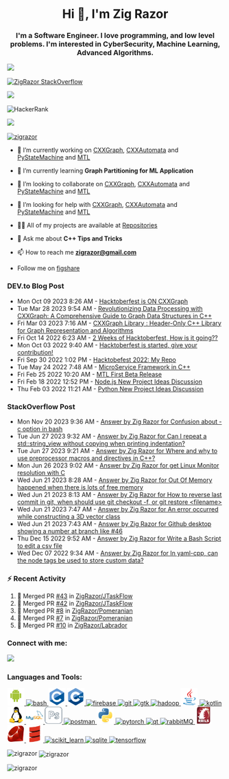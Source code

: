 <h1 align="center">Hi 👋, I'm Zig Razor</h1>
<h3 align="center">I'm a Software Engineer. I love programming, and low level problems. I'm interested in CyberSecurity, Machine Learning, Advanced Algorithms.</h3>

![](https://komarev.com/ghpvc/?username=zigrazor&label=PROFILE+VIEWS)

[![ZigRazor StackOverflow](https://stackoverflow-badge.vercel.app/?userID=12491175)](https://stackoverflow.com/users/12491175/zig-razor)

![](https://www.codewars.com/users/ZigRazor/badges/large)

<img alt="HackerRank" src="https://img.shields.io/badge/-Hackerrank-2EC866?style=for-the-badge&logo=HackerRank&logoColor=white"/>

![](https://gitwar.herokuapp.com/badge?username=ZigRazor&color=green)

<p align="left"> <a href="https://github.com/ryo-ma/github-profile-trophy"><img src="https://github-profile-trophy.vercel.app/?username=zigrazor" alt="zigrazor" /></a> </p>

- 🔭 I’m currently working on [CXXGraph](https://github.com/ZigRazor/CXXGraph), [CXXAutomata](https://github.com/ZigRazor/CXXAutomata) and [PyStateMachine](https://github.com/ZigRazor/PyStateMachine) and [MTL](https://github.com/ZigRazor/MTL)

- 🌱 I’m currently learning **Graph Partitioning for ML Application**

- 👯 I’m looking to collaborate on [CXXGraph](https://github.com/ZigRazor/CXXGraph), [CXXAutomata](https://github.com/ZigRazor/CXXAutomata) and [PyStateMachine](https://github.com/ZigRazor/PyStateMachine) and [MTL](https://github.com/ZigRazor/MTL)

- 🤝 I’m looking for help with [CXXGraph](https://github.com/ZigRazor/CXXGraph), [CXXAutomata](https://github.com/ZigRazor/CXXAutomata) and [PyStateMachine](https://github.com/ZigRazor/PyStateMachine) and [MTL](https://github.com/ZigRazor/MTL)

- 👨‍💻 All of my projects are available at [Repositories](https://github.com/ZigRazor?tab=repositories)

- 💬 Ask me about **C++ Tips and Tricks**

- 📫 How to reach me **zigrazor@gmail.com**

- Follow me on [figshare](https://figshare.com/authors/Matteo_Botticci/11972360)

<h3 align="left">DEV.to Blog Post</h3>

<!-- DEV-TO-LIST:START -->
 - Mon Oct 09 2023 8:26 AM - [Hacktoberfest is ON CXXGraph](https://dev.to/cxxgraph/hacktoberfest-is-on-cxxgraph-43bd)
 - Tue Mar 28 2023 9:54 AM - [Revolutionizing Data Processing with CXXGraph: A Comprehensive Guide to Graph Data Structures in C++](https://dev.to/cxxgraph/revolutionizing-data-processing-with-cxxgraph-a-comprehensive-guide-to-graph-data-structures-in-c-3od5)
 - Fri Mar 03 2023 7:16 AM - [CXXGraph Library : Header-Only C++ Library for Graph Representation and Algorithms](https://dev.to/zigrazor/cxxgraph-library-header-only-c-library-for-graph-representation-and-algorithms-1o1l)
 - Fri Oct 14 2022 6:23 AM - [2 Weeks of Hacktoberfest, How is it going??](https://dev.to/zigrazor/2-weeks-of-hacktoberfest-how-is-it-going-4ilk)
 - Mon Oct 03 2022 9:40 AM - [Hacktoberfest is started, give your contribution!](https://dev.to/zigrazor/hacktoberfest-is-started-give-your-contribution-7en)
 - Fri Sep 30 2022 1:02 PM - [Hacktobefest 2022: My Repo](https://dev.to/zigrazor/hacktobefest-2022-my-repo-9bg)
 - Tue May 24 2022 7:48 AM - [MicroService Framework in C++](https://dev.to/zigrazor/microservice-framework-in-c-364p)
 - Fri Feb 25 2022 10:20 AM - [MTL First Beta Release](https://dev.to/zigrazor/mtl-first-beta-release-246f)
 - Fri Feb 18 2022 12:52 PM - [Node.js New Project Ideas Discussion](https://dev.to/zigrazor/nodejs-new-project-ideas-discussion-3852)
 - Thu Feb 03 2022 11:21 AM - [Python New Project Ideas Discussion](https://dev.to/zigrazor/python-new-project-ideas-discussion-84m)<!-- DEV-TO-LIST:END -->

<h3 align="left">StackOverflow Post</h3>

<!-- STACKOVERFLOW-LIST:START -->
 - Mon Nov 20 2023 9:36 AM - [Answer by Zig Razor for Confusion about -c option in bash](https://stackoverflow.com/questions/77514670/confusion-about-c-option-in-bash/77514784#77514784)
 - Tue Jun 27 2023 9:32 AM - [Answer by Zig Razor for Can I repeat a std::string_view without copying when printing indentation?](https://stackoverflow.com/questions/76563217/can-i-repeat-a-stdstring-view-without-copying-when-printing-indentation/76563495#76563495)
 - Tue Jun 27 2023 9:21 AM - [Answer by Zig Razor for Where and why to use preprocessor macros and directives in C++?](https://stackoverflow.com/questions/76563344/where-and-why-to-use-preprocessor-macros-and-directives-in-c/76563415#76563415)
 - Mon Jun 26 2023 9:02 AM - [Answer by Zig Razor for get Linux Monitor resolution with C](https://stackoverflow.com/questions/76554710/get-linux-monitor-resolution-with-c/76555164#76555164)
 - Wed Jun 21 2023 8:28 AM - [Answer by Zig Razor for Out Of Memory happened when there is lots of free memory](https://stackoverflow.com/questions/76521274/out-of-memory-happened-when-there-is-lots-of-free-memory/76521376#76521376)
 - Wed Jun 21 2023 8:13 AM - [Answer by Zig Razor for How to reverse last commit in git, when should use git checkout -f, or git restore &lt;filename&gt;](https://stackoverflow.com/questions/76520870/how-to-reverse-last-commit-in-git-when-should-use-git-checkout-f-or-git-resto/76521266#76521266)
 - Wed Jun 21 2023 7:47 AM - [Answer by Zig Razor for An error occurred while constructing a 3D vector class](https://stackoverflow.com/questions/76521027/an-error-occurred-while-constructing-a-3d-vector-class/76521081#76521081)
 - Wed Jun 21 2023 7:43 AM - [Answer by Zig Razor for Github desktop showing a number at branch like #46](https://stackoverflow.com/questions/76520995/github-desktop-showing-a-number-at-branch-like-46/76521043#76521043)
 - Thu Dec 15 2022 9:52 AM - [Answer by Zig Razor for Write a Bash Script to edit a csv file](https://stackoverflow.com/questions/74809612/write-a-bash-script-to-edit-a-csv-file/74809648#74809648)
 - Wed Dec 07 2022 9:34 AM - [Answer by Zig Razor for In yaml-cpp, can the node tags be used to store custom data?](https://stackoverflow.com/questions/74714155/in-yaml-cpp-can-the-node-tags-be-used-to-store-custom-data/74714456#74714456)<!-- STACKOVERFLOW-LIST:END -->

### :zap: Recent Activity

<!--START_SECTION:activity-->
1. 🎉 Merged PR [#43](https://github.com/ZigRazor/JTaskFlow/pull/43) in [ZigRazor/JTaskFlow](https://github.com/ZigRazor/JTaskFlow)
2. 🎉 Merged PR [#42](https://github.com/ZigRazor/JTaskFlow/pull/42) in [ZigRazor/JTaskFlow](https://github.com/ZigRazor/JTaskFlow)
3. 🎉 Merged PR [#8](https://github.com/ZigRazor/Pomeranian/pull/8) in [ZigRazor/Pomeranian](https://github.com/ZigRazor/Pomeranian)
4. 🎉 Merged PR [#7](https://github.com/ZigRazor/Pomeranian/pull/7) in [ZigRazor/Pomeranian](https://github.com/ZigRazor/Pomeranian)
5. 🎉 Merged PR [#10](https://github.com/ZigRazor/Labrador/pull/10) in [ZigRazor/Labrador](https://github.com/ZigRazor/Labrador)
<!--END_SECTION:activity-->


<h3 align="left">Connect with me:</h3>
<p align="left">
<a href="https://stackoverflow.com/users/12491175/zig-razor">
  <img height="137px" src="https://stackoverflow-card.vercel.app/?userID=12491175&theme=dracula&showBorder=false" />
</a>
</p>

<h3 align="left">Languages and Tools:</h3>
<p align="left"> <a href="https://developer.android.com" target="_blank"> <img src="https://raw.githubusercontent.com/devicons/devicon/master/icons/android/android-original-wordmark.svg" alt="android" width="40" height="40"/> </a> <a href="https://www.gnu.org/software/bash/" target="_blank"> <img src="https://www.vectorlogo.zone/logos/gnu_bash/gnu_bash-icon.svg" alt="bash" width="40" height="40"/> </a> <a href="https://www.cprogramming.com/" target="_blank"> <img src="https://raw.githubusercontent.com/devicons/devicon/master/icons/c/c-original.svg" alt="c" width="40" height="40"/> </a> <a href="https://www.w3schools.com/cpp/" target="_blank"> <img src="https://raw.githubusercontent.com/devicons/devicon/master/icons/cplusplus/cplusplus-original.svg" alt="cplusplus" width="40" height="40"/> </a> <a href="https://firebase.google.com/" target="_blank"> <img src="https://www.vectorlogo.zone/logos/firebase/firebase-icon.svg" alt="firebase" width="40" height="40"/> </a> <a href="https://git-scm.com/" target="_blank"> <img src="https://www.vectorlogo.zone/logos/git-scm/git-scm-icon.svg" alt="git" width="40" height="40"/> </a> <a href="https://www.gtk.org/" target="_blank"> <img src="https://upload.wikimedia.org/wikipedia/commons/7/71/GTK_logo.svg" alt="gtk" width="40" height="40"/> </a> <a href="https://hadoop.apache.org/" target="_blank"> <img src="https://www.vectorlogo.zone/logos/apache_hadoop/apache_hadoop-icon.svg" alt="hadoop" width="40" height="40"/> </a> <a href="https://www.java.com" target="_blank"> <img src="https://raw.githubusercontent.com/devicons/devicon/master/icons/java/java-original.svg" alt="java" width="40" height="40"/> </a> <a href="https://kotlinlang.org" target="_blank"> <img src="https://www.vectorlogo.zone/logos/kotlinlang/kotlinlang-icon.svg" alt="kotlin" width="40" height="40"/> </a> <a href="https://www.linux.org/" target="_blank"> <img src="https://raw.githubusercontent.com/devicons/devicon/master/icons/linux/linux-original.svg" alt="linux" width="40" height="40"/> </a> <a href="https://www.mysql.com/" target="_blank"> <img src="https://raw.githubusercontent.com/devicons/devicon/master/icons/mysql/mysql-original-wordmark.svg" alt="mysql" width="40" height="40"/> </a> <a href="https://www.photoshop.com/en" target="_blank"> <img src="https://raw.githubusercontent.com/devicons/devicon/master/icons/photoshop/photoshop-line.svg" alt="photoshop" width="40" height="40"/> </a> <a href="https://postman.com" target="_blank"> <img src="https://www.vectorlogo.zone/logos/getpostman/getpostman-icon.svg" alt="postman" width="40" height="40"/> </a> <a href="https://www.python.org" target="_blank"> <img src="https://raw.githubusercontent.com/devicons/devicon/master/icons/python/python-original.svg" alt="python" width="40" height="40"/> </a> <a href="https://pytorch.org/" target="_blank"> <img src="https://www.vectorlogo.zone/logos/pytorch/pytorch-icon.svg" alt="pytorch" width="40" height="40"/> </a> <a href="https://www.qt.io/" target="_blank"> <img src="https://upload.wikimedia.org/wikipedia/commons/0/0b/Qt_logo_2016.svg" alt="qt" width="40" height="40"/> </a> <a href="https://www.rabbitmq.com" target="_blank"> <img src="https://www.vectorlogo.zone/logos/rabbitmq/rabbitmq-icon.svg" alt="rabbitMQ" width="40" height="40"/> </a> <a href="https://rubyonrails.org" target="_blank"> <img src="https://raw.githubusercontent.com/devicons/devicon/master/icons/rails/rails-original-wordmark.svg" alt="rails" width="40" height="40"/> </a> <a href="https://www.ruby-lang.org/en/" target="_blank"> <img src="https://raw.githubusercontent.com/devicons/devicon/master/icons/ruby/ruby-original.svg" alt="ruby" width="40" height="40"/> </a> <a href="https://www.scala-lang.org" target="_blank"> <img src="https://raw.githubusercontent.com/devicons/devicon/master/icons/scala/scala-original.svg" alt="scala" width="40" height="40"/> </a> <a href="https://scikit-learn.org/" target="_blank"> <img src="https://upload.wikimedia.org/wikipedia/commons/0/05/Scikit_learn_logo_small.svg" alt="scikit_learn" width="40" height="40"/> </a> <a href="https://www.sqlite.org/" target="_blank"> <img src="https://www.vectorlogo.zone/logos/sqlite/sqlite-icon.svg" alt="sqlite" width="40" height="40"/> </a> <a href="https://www.tensorflow.org" target="_blank"> <img src="https://www.vectorlogo.zone/logos/tensorflow/tensorflow-icon.svg" alt="tensorflow" width="40" height="40"/> </a> </p>

<p><img align="left" src="https://github-readme-stats.vercel.app/api/top-langs?username=zigrazor&show_icons=true&locale=en&layout=compact" alt="zigrazor" /></p>

<p>&nbsp;<img align="center" src="https://github-readme-stats.vercel.app/api?username=zigrazor&show_icons=true&locale=en" alt="zigrazor" /></p>

<p><img align="center" src="https://github-readme-streak-stats.herokuapp.com/?user=zigrazor&" alt="zigrazor" /></p>
